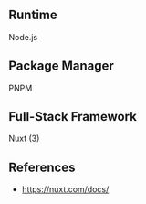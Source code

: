 ## Runtime

Node.js

## Package Manager

PNPM

## Full-Stack Framework

Nuxt (3)

## References

- https://nuxt.com/docs/
